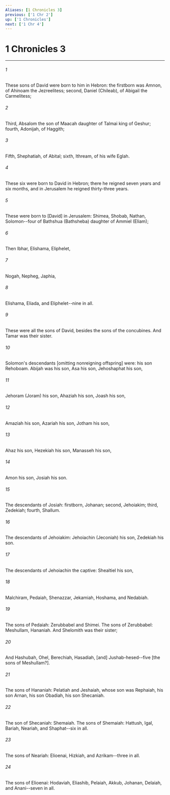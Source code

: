 ```yaml
---
Aliases: [1 Chronicles 3]
previous: ['1 Chr 2']
up: ['1 Chronicles']
next: ['1 Chr 4']
---
```

# 1 Chronicles 3

***

###### 1 

These sons of David were born to him in Hebron: the firstborn was Amnon, of Ahinoam the Jezreelitess; second, Daniel (Chileab), of Abigail the Carmelitess; 

###### 2 

Third, Absalom the son of Maacah daughter of Talmai king of Geshur; fourth, Adonijah, of Haggith; 

###### 3 

Fifth, Shephatiah, of Abital; sixth, Ithream, of his wife Eglah. 

###### 4 

These six were born to David in Hebron; there he reigned seven years and six months, and in Jerusalem he reigned thirty-three years. 

###### 5 

These were born to [David] in Jerusalem: Shimea, Shobab, Nathan, Solomon--four of Bathshua (Bathsheba) daughter of Ammiel (Eliam); 

###### 6 

Then Ibhar, Elishama, Eliphelet, 

###### 7 

Nogah, Nepheg, Japhia, 

###### 8 

Elishama, Eliada, and Eliphelet--nine in all. 

###### 9 

These were all the sons of David, besides the sons of the concubines. And Tamar was their sister. 

###### 10 

Solomon's descendants [omitting nonreigning offspring] were: his son Rehoboam. Abijah was his son, Asa his son, Jehoshaphat his son, 

###### 11 

Jehoram (Joram) his son, Ahaziah his son, Joash his son, 

###### 12 

Amaziah his son, Azariah his son, Jotham his son, 

###### 13 

Ahaz his son, Hezekiah his son, Manasseh his son, 

###### 14 

Amon his son, Josiah his son. 

###### 15 

The descendants of Josiah: firstborn, Johanan; second, Jehoiakim; third, Zedekiah; fourth, Shallum. 

###### 16 

The descendants of Jehoiakim: Jehoiachin (Jeconiah) his son, Zedekiah his son. 

###### 17 

The descendants of Jehoiachin the captive: Shealtiel his son, 

###### 18 

Malchiram, Pedaiah, Shenazzar, Jekamiah, Hoshama, and Nedabiah. 

###### 19 

The sons of Pedaiah: Zerubbabel and Shimei. The sons of Zerubbabel: Meshullam, Hananiah. And Shelomith was their sister; 

###### 20 

And Hashubah, Ohel, Berechiah, Hasadiah, [and] Jushab-hesed--five [the sons of Meshullam?]. 

###### 21 

The sons of Hananiah: Pelatiah and Jeshaiah, whose son was Rephaiah, his son Arnan, his son Obadiah, his son Shecaniah. 

###### 22 

The son of Shecaniah: Shemaiah. The sons of Shemaiah: Hattush, Igal, Bariah, Neariah, and Shaphat--six in all. 

###### 23 

The sons of Neariah: Elioenai, Hizkiah, and Azrikam--three in all. 

###### 24 

The sons of Elioenai: Hodaviah, Eliashib, Pelaiah, Akkub, Johanan, Delaiah, and Anani--seven in all.
